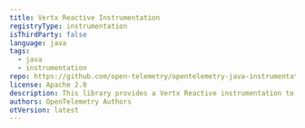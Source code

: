 ```yaml
---
title: Vertx Reactive Instrumentation
registryType: instrumentation
isThirdParty: false
language: java
tags:
  - java
  - instrumentation
repo: https://github.com/open-telemetry/opentelemetry-java-instrumentation/tree/main/instrumentation/vertx-reactive-3.5
license: Apache 2.0
description: This library provides a Vertx Reactive instrumentation to track requests through OpenTelemetry.
authors: OpenTelemetry Authors
otVersion: latest
---
```

